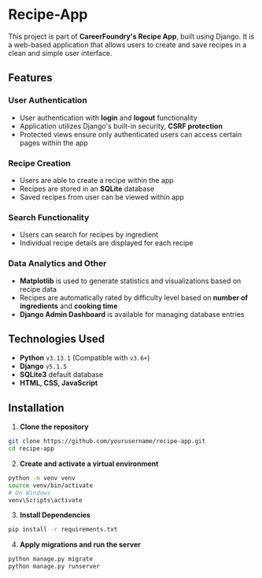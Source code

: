 # Recipe-App

This project is part of **CareerFoundry's Recipe App**, built using Django. It is a web-based application that allows users to create and save recipes in a clean and simple user interface.

## Features

### **User Authentication**

- User authentication with **login** and **logout** functionality
- Application utilizes Django's built-in security, **CSRF protection**
- Protected views ensure only authenticated users can access certain pages within the app

### Recipe Creation

- Users are able to create a recipe within the app
- Recipes are stored in an **SQLite** database
- Saved recipes from user can be viewed within app

### Search Functionality

- Users can search for recipes by ingredient
- Individual recipe details are displayed for each recipe

### Data Analytics and Other

- **Matplotlib** is used to generate statistics and visualizations based on recipe data
- Recipes are automatically rated by difficulty level based on **number of ingredients** and **cooking time**
- **Django Admin Dashboard** is available for managing database entries

## Technologies Used

- **Python** `v3.13.1` (Compatible with `v3.6+`)
- **Django** `v5.1.5`
- **SQLite3** default database
- **HTML, CSS, JavaScript**

## Installation

1. **Clone the repository**

```sh
git clone https://github.com/yourusername/recipe-app.git
cd recipe-app
```

2. **Create and activate a virtual environment**

```sh
python -m venv venv
source venv/bin/activate
# On Windows
venv\Scripts\activate
```

3. **Install Dependencies**

```sh
pip install -r requirements.txt
```

4. **Apply migrations and run the server**

```sh
python manage.py migrate
python manage.py runserver
```
